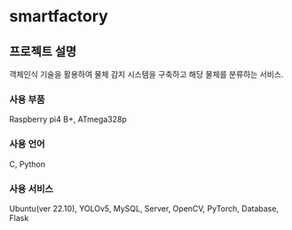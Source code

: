 # smartfactory

## 프로젝트 설명
객체인식 기술을 활용하여 물체 감지 시스템을 구축하고 해당 물체를 분류하는 서비스.

### 사용 부품
Raspberry pi4 B+, ATmega328p

### 사용 언어
C, Python

### 사용 서비스
Ubuntu(ver 22.10), YOLOv5, MySQL, Server, OpenCV, PyTorch, Database, Flask